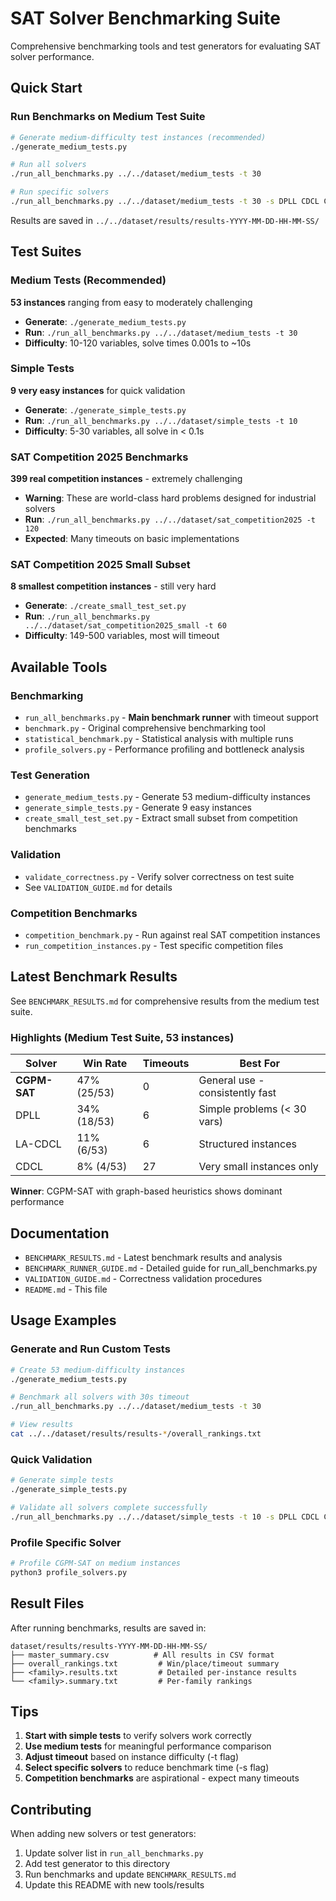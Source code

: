 # SAT Solver Benchmarking Suite

Comprehensive benchmarking tools and test generators for evaluating SAT solver performance.

## Quick Start

### Run Benchmarks on Medium Test Suite
```bash
# Generate medium-difficulty test instances (recommended)
./generate_medium_tests.py

# Run all solvers
./run_all_benchmarks.py ../../dataset/medium_tests -t 30

# Run specific solvers
./run_all_benchmarks.py ../../dataset/medium_tests -t 30 -s DPLL CDCL CGPM-SAT
```

Results are saved in `../../dataset/results/results-YYYY-MM-DD-HH-MM-SS/`

## Test Suites

### Medium Tests (Recommended)
**53 instances** ranging from easy to moderately challenging

- **Generate**: `./generate_medium_tests.py`
- **Run**: `./run_all_benchmarks.py ../../dataset/medium_tests -t 30`
- **Difficulty**: 10-120 variables, solve times 0.001s to ~10s

### Simple Tests
**9 very easy instances** for quick validation

- **Generate**: `./generate_simple_tests.py`
- **Run**: `./run_all_benchmarks.py ../../dataset/simple_tests -t 10`
- **Difficulty**: 5-30 variables, all solve in < 0.1s

### SAT Competition 2025 Benchmarks
**399 real competition instances** - extremely challenging

- **Warning**: These are world-class hard problems designed for industrial solvers
- **Run**: `./run_all_benchmarks.py ../../dataset/sat_competition2025 -t 120`
- **Expected**: Many timeouts on basic implementations

### SAT Competition 2025 Small Subset
**8 smallest competition instances** - still very hard

- **Generate**: `./create_small_test_set.py`
- **Run**: `./run_all_benchmarks.py ../../dataset/sat_competition2025_small -t 60`
- **Difficulty**: 149-500 variables, most will timeout

## Available Tools

### Benchmarking
- `run_all_benchmarks.py` - **Main benchmark runner** with timeout support
- `benchmark.py` - Original comprehensive benchmarking tool
- `statistical_benchmark.py` - Statistical analysis with multiple runs
- `profile_solvers.py` - Performance profiling and bottleneck analysis

### Test Generation
- `generate_medium_tests.py` - Generate 53 medium-difficulty instances
- `generate_simple_tests.py` - Generate 9 easy instances
- `create_small_test_set.py` - Extract small subset from competition benchmarks

### Validation
- `validate_correctness.py` - Verify solver correctness on test suite
- See `VALIDATION_GUIDE.md` for details

### Competition Benchmarks
- `competition_benchmark.py` - Run against real SAT competition instances
- `run_competition_instances.py` - Test specific competition files

## Latest Benchmark Results

See `BENCHMARK_RESULTS.md` for comprehensive results from the medium test suite.

### Highlights (Medium Test Suite, 53 instances)

| Solver | Win Rate | Timeouts | Best For |
|--------|----------|----------|----------|
| **CGPM-SAT** | 47% (25/53) | 0 | General use - consistently fast |
| DPLL | 34% (18/53) | 6 | Simple problems (< 30 vars) |
| LA-CDCL | 11% (6/53) | 6 | Structured instances |
| CDCL | 8% (4/53) | 27 | Very small instances only |

**Winner**: CGPM-SAT with graph-based heuristics shows dominant performance

## Documentation

- `BENCHMARK_RESULTS.md` - Latest benchmark results and analysis
- `BENCHMARK_RUNNER_GUIDE.md` - Detailed guide for run_all_benchmarks.py
- `VALIDATION_GUIDE.md` - Correctness validation procedures
- `README.md` - This file

## Usage Examples

### Generate and Run Custom Tests
```bash
# Create 53 medium-difficulty instances
./generate_medium_tests.py

# Benchmark all solvers with 30s timeout
./run_all_benchmarks.py ../../dataset/medium_tests -t 30

# View results
cat ../../dataset/results/results-*/overall_rankings.txt
```

### Quick Validation
```bash
# Generate simple tests
./generate_simple_tests.py

# Validate all solvers complete successfully
./run_all_benchmarks.py ../../dataset/simple_tests -t 10 -s DPLL CDCL CGPM-SAT
```

### Profile Specific Solver
```bash
# Profile CGPM-SAT on medium instances
python3 profile_solvers.py
```

## Result Files

After running benchmarks, results are saved in:
```
dataset/results/results-YYYY-MM-DD-HH-MM-SS/
├── master_summary.csv          # All results in CSV format
├── overall_rankings.txt         # Win/place/timeout summary
├── <family>.results.txt         # Detailed per-instance results
└── <family>.summary.txt         # Per-family rankings
```

## Tips

1. **Start with simple tests** to verify solvers work correctly
2. **Use medium tests** for meaningful performance comparison
3. **Adjust timeout** based on instance difficulty (-t flag)
4. **Select specific solvers** to reduce benchmark time (-s flag)
5. **Competition benchmarks** are aspirational - expect many timeouts

## Contributing

When adding new solvers or test generators:
1. Update solver list in `run_all_benchmarks.py`
2. Add test generator to this directory
3. Run benchmarks and update `BENCHMARK_RESULTS.md`
4. Update this README with new tools/results
